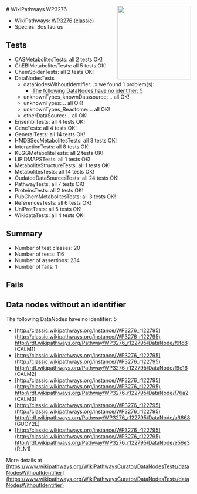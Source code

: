 <img style="float: right; width: 200px" src="https://upload.wikimedia.org/wikipedia/commons/thumb/8/83/Wplogo_with_text_500.png/640px-Wplogo_with_text_500.png" />
# WikiPathways WP3276

* WikiPathways: [WP3276](https://wikipathways.org/pathways/WP3276) ([classic](https://classic.wikipathways.org/instance/WP3276))
* Species: Bos taurus
## Tests
* CASMetabolitesTests: all 2 tests OK!
* ChEBIMetabolitesTests: all 5 tests OK!
* ChemSpiderTests: all 2 tests OK!
* DataNodesTests
    * dataNodesWithoutIdentifier: .x we found 1 problem(s):
        * [The following DataNodes have no identifier: 5](#d2d32fa4)
    * unknownTypes_knownDatasource: .. all OK!
    * unknownTypes: .. all OK!
    * unknownTypes_Reactome: .. all OK!
    * otherDataSource: .. all OK!
* EnsemblTests: all 4 tests OK!
* GeneTests: all 4 tests OK!
* GeneralTests: all 14 tests OK!
* HMDBSecMetabolitesTests: all 3 tests OK!
* InteractionTests: all 8 tests OK!
* KEGGMetaboliteTests: all 2 tests OK!
* LIPIDMAPSTests: all 1 tests OK!
* MetaboliteStructureTests: all 1 tests OK!
* MetabolitesTests: all 14 tests OK!
* OudatedDataSourcesTests: all 24 tests OK!
* PathwayTests: all 7 tests OK!
* ProteinsTests: all 2 tests OK!
* PubChemMetabolitesTests: all 3 tests OK!
* ReferencesTests: all 6 tests OK!
* UniProtTests: all 5 tests OK!
* WikidataTests: all 4 tests OK!


## Summary

* Number of test classes: 20
* Number of tests: 116
* Number of assertions: 234
* Number of fails: 1

## Fails

<a name="d2d32fa4" />

## Data nodes without an identifier

The following DataNodes have no identifier: 5

* [http://classic.wikipathways.org/instance/WP3276_r122795](http://classic.wikipathways.org/instance/WP3276_r122795) http://rdf.wikipathways.org/Pathway/WP3276_r122795/DataNode/f9fd8 (CALM1)
* [http://classic.wikipathways.org/instance/WP3276_r122795](http://classic.wikipathways.org/instance/WP3276_r122795) http://rdf.wikipathways.org/Pathway/WP3276_r122795/DataNode/f9e16 (CALM2)
* [http://classic.wikipathways.org/instance/WP3276_r122795](http://classic.wikipathways.org/instance/WP3276_r122795) http://rdf.wikipathways.org/Pathway/WP3276_r122795/DataNode/f76a2 (CALM3)
* [http://classic.wikipathways.org/instance/WP3276_r122795](http://classic.wikipathways.org/instance/WP3276_r122795) http://rdf.wikipathways.org/Pathway/WP3276_r122795/DataNode/a6668 (GUCY2E)
* [http://classic.wikipathways.org/instance/WP3276_r122795](http://classic.wikipathways.org/instance/WP3276_r122795) http://rdf.wikipathways.org/Pathway/WP3276_r122795/DataNode/e56e3 (RLN1)


More details at [https://www.wikipathways.org/WikiPathwaysCurator/DataNodesTests/dataNodesWithoutIdentifier](https://www.wikipathways.org/WikiPathwaysCurator/DataNodesTests/dataNodesWithoutIdentifier)

